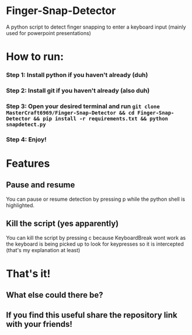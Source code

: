 # Finger-Snap-Detector
A python script to detect finger snapping to enter a keyboard input (mainly used for powerpoint presentations)

# How to run:
### Step 1: Install python if you haven't already (duh)
### Step 2: Install git if you haven't already (also duh)
### Step 3: Open your desired terminal and run `git clone MasterCraft6969/Finger-Snap-Detector && cd Finger-Snap-Detector && pip install -r requirements.txt && python snapdetect.py`
### Step 4: Enjoy!

# Features
## Pause and resume
You can pause or resume detection by pressing p while the python shell is highlighted.

## Kill the script (yes apparently)
You can kill the script by pressing c because KeyboardBreak wont work as the keyboard is being picked up to look for keypresses so it is intercepted (that's my explanation at least)

# That's it!
## What else could there be? 

## If you find this useful share the repository link with your friends!

